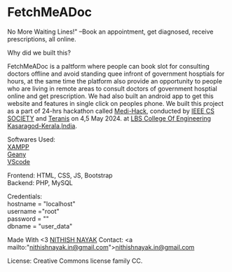 # FetchMeADoc
No More Waiting Lines!" –Book an appointment, get diagnosed, receive prescriptions, all online.

Why did we built this?

FetchMeADoc is a paltform where people can book slot for consulting doctors offline and avoid standing quee infront of government hosptials for hours, at the same time the platform also provide an opportunity to people who are living in remote areas to consult doctors of government hosptial online and get prescription. We had also built an android app to get this website and features in single click on peoples phone. We built this project as a part of 24-hrs hackathon called [Medi-Hack](https://medihack.vercel.app/), conducted by [IEEE CS SOCIETY](https://www.instagram.com/ieeesblbscek) and [Teranis](https://www.instagram.com/teranis.lbscek/) on 4,5 May 2024. at [LBS College Of Engineering Kasaragod-Kerala,India](https://lbscek.ac.in).

Softwares Used: <br>
[XAMPP](https://www.apachefriends.org/) <br>
[Geany](https://www.geany.org/) <br>
[VScode](https://code.visualstudio.com/) <br>

Frontend: HTML, CSS, JS, Bootstrap <br>
Backend: PHP, MySQL <br>

Credentials: <br>
hostname = "localhost" <br>
username ="root" <br>
password = "" <br>
dbname = "user_data" <br>

Made With <3 [NITHISH NAYAK](https://nithish-nayak.blogspot.com)
Contact: <a mailto:"nithishnayak.in@gmail.com">nithishnayak.in@gmail.com</a>

License: Creative Commons license family	CC.
